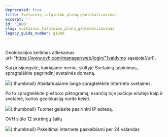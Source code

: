 ```yaml
---
deprecated: true
title: Svetainių talpinimo planų geolokalizavimas
excerpt: ''
id: '1880'
slug: svetainiu_talpinimo_planu_geolokalizavimas
legacy_guide_number: g1880
---
```



## 
Geolokacijos keitimas atliekamas url="https://www.ovh.com/manager/web/login/"]valdymo sąsajoje[/url].

Kai prisijungsite, kairiajame meniu, skiltyje Svetainių talpinimas, spragtelėkite pagrindinį svetainės domeną.

![](images/img_2792.jpg){.thumbnail}
Atsidariusiame lange spragtelėkite Interneto svetainės.

Po to spragtelėkite pieštuko piktogramą, esančią toje pačioje eilutėje kaip ir svetainė, kurios geolokaciją norite keisti.

![](images/img_2793.jpg){.thumbnail}
Tuomet galėsite pasirinkti IP adresą.

OVH siūlo 12 skirtingų šalių

![](images/img_2794.jpg){.thumbnail}
Pakeitimai internete paskelbiami per 24 valandas

